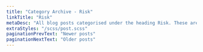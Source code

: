 ```yaml
---
title: "Category Archive - Risk"
linkTitle: "Risk"
metaDesc: "All blog posts categorised under the heading Risk. These are updated on a regular basis so do check back for updates."
extraStyles: "/scss/post.scss"
paginationPrevText: "Newer posts"
paginationNextText: "Older posts"
---
```

